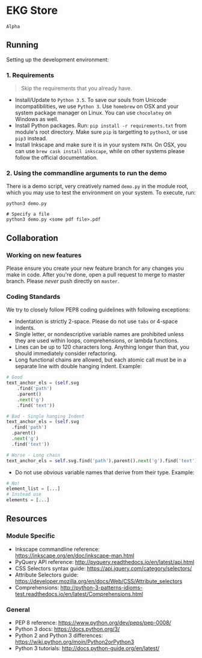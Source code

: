 # EKG Store

`Alpha`

## Running
Setting up the development environment:

### 1. Requirements
> Skip the requirements that you already have.

- Install/Update to `Python 3.5`. To save our souls from Unicode incompatibilities, we use `Python 3`. Use `homebrew` on OSX and your system package manager on Linux. You can use `chocolatey` on Windows as well.
- Install Python packages. Run: `pip install -r requirements.txt` from module's root directory. Make sure `pip` is targetting to `python3`, or use `pip3` instead.
- Install Inkscape and make sure it is in your system `PATH`. On OSX, you can use `brew cask install inkscape`, while on other systems please follow the official documentation.

### 2. Using the commandline arguments to run the demo
There is a demo script, very creatively named `demo.py` in the module root, which you may use to test the environment on your system. To execute, run:

```shell
python3 demo.py

# Specify a file
python3 demo.py <some pdf file>.pdf
```

## Collaboration
### Working on new features
Please ensure you create your new feature branch for any changes you make in code. After you're done, open a pull request to merge to master branch. Please *never* push directly on `master`.

### Coding Standards
We try to closely follow PEP8 coding guidelines with following exceptions:
- Indentation is strictly 2-space. Please do not use `tabs` or 4-space indents.
- Single letter, or nondescriptive variable names are prohibited unless they are used within loops, comprehensions, or lambda functions.
- Lines can be up to 120 characters long. Anything longer than that, you should immediately consider refactoring.
- Long functional chains are allowed, but each atomic call must be in a separate line with double hanging indent. Example:
```python
# Good
text_anchor_els = (self.svg
    .find('path')
    .parent()
    .next('g')
    .find('text'))

# Bad - Single hanging Indent
text_anchor_els = (self.svg
  .find('path')
  .parent()
  .next('g')
  .find('text'))

# Worse - Long chain
text_anchor_els = self.svg.find('path').parent().next('g').find('text')
```
- Do not use _obvious_ variable names that derive from their type. Example:
```python
# No!
element_list = [...]
# Instead use
elements = [...]
```

## Resources
### Module Specific
- Inkscape commandline reference: https://inkscape.org/en/doc/inkscape-man.html
- PyQuery API reference: http://pyquery.readthedocs.io/en/latest/api.html
- CSS Selectors syntax guide: https://api.jquery.com/category/selectors/
- Attribute Selectors guide: https://developer.mozilla.org/en/docs/Web/CSS/Attribute_selectors
- Comprehensions: http://python-3-patterns-idioms-test.readthedocs.io/en/latest/Comprehensions.html

### General
- PEP 8 reference: https://www.python.org/dev/peps/pep-0008/
- Python 3 docs: https://docs.python.org/3/
- Python 2 and Python 3 differences: https://wiki.python.org/moin/Python2orPython3
- Python 3 tutorials: http://docs.python-guide.org/en/latest/
